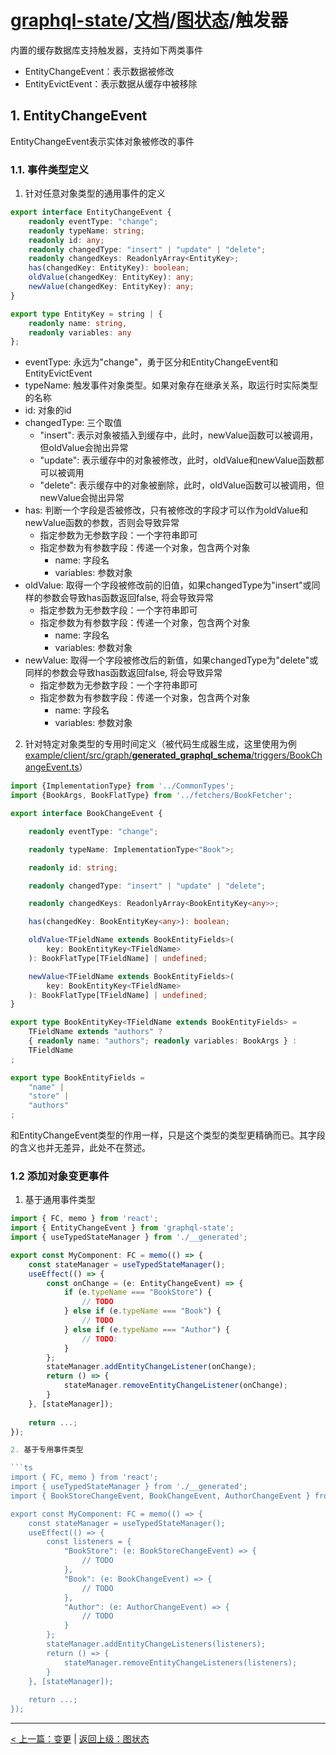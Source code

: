 # [graphql-state](https://github.com/babyfish-ct/graphql-state)/[文档](../README_zh_CN.md)/[图状态](./README_zh_CN.md)/触发器

内置的缓存数据库支持触发器，支持如下两类事件
- EntityChangeEvent：表示数据被修改
- EntityEvictEvent：表示数据从缓存中被移除

## 1. EntityChangeEvent

EntityChangeEvent表示实体对象被修改的事件

### 1.1. 事件类型定义

1. 针对任意对象类型的通用事件的定义
  ```ts
  export interface EntityChangeEvent {
      readonly eventType: "change";
      readonly typeName: string;
      readonly id: any;
      readonly changedType: "insert" | "update" | "delete";
      readonly changedKeys: ReadonlyArray<EntityKey>;
      has(changedKey: EntityKey): boolean;
      oldValue(changedKey: EntityKey): any;
      newValue(changedKey: EntityKey): any;
  }

  export type EntityKey = string | {
      readonly name: string,
      readonly variables: any
  };
  ```
  
- eventType: 永远为"change"，勇于区分和EntityChangeEvent和EntityEvictEvent
- typeName: 触发事件对象类型。如果对象存在继承关系，取运行时实际类型的名称
- id: 对象的id
- changedType: 三个取值
  - "insert": 表示对象被插入到缓存中，此时，newValue函数可以被调用，但oldValue会抛出异常
  - "update": 表示缓存中的对象被修改，此时，oldValue和newValue函数都可以被调用
  - "delete": 表示缓存中的对象被删除，此时，oldValue函数可以被调用，但newValue会抛出异常
- has: 判断一个字段是否被修改，只有被修改的字段才可以作为oldValue和newValue函数的参数，否则会导致异常
  - 指定参数为无参数字段：一个字符串即可
  - 指定参数为有参数字段：传递一个对象，包含两个对象
    - name: 字段名
    - variables: 参数对象
- oldValue: 取得一个字段被修改前的旧值，如果changedType为"insert"或同样的参数会导致has函数返回false, 将会导致异常
  - 指定参数为无参数字段：一个字符串即可
  - 指定参数为有参数字段：传递一个对象，包含两个对象
    - name: 字段名
    - variables: 参数对象
- newValue: 取得一个字段被修改后的新值，如果changedType为"delete"或同样的参数会导致has函数返回false, 将会导致异常
  - 指定参数为无参数字段：一个字符串即可
  - 指定参数为有参数字段：传递一个对象，包含两个对象
    - name: 字段名
    - variables: 参数对象
 
2. 针对特定对象类型的专用时间定义（被代码生成器生成，这里使用为例[example/client/src/graph/__generated_graphql_schema__/triggers/BookChangeEvent.ts](https://github.com/babyfish-ct/graphql-state/blob/master/example/client/src/graph/__generated_graphql_schema__/triggers/BookChangeEvent.ts)）
```ts
import {ImplementationType} from '../CommonTypes';
import {BookArgs, BookFlatType} from '../fetchers/BookFetcher';

export interface BookChangeEvent {

    readonly eventType: "change";

    readonly typeName: ImplementationType<"Book">;

    readonly id: string;

    readonly changedType: "insert" | "update" | "delete";

    readonly changedKeys: ReadonlyArray<BookEntityKey<any>>;

    has(changedKey: BookEntityKey<any>): boolean;

    oldValue<TFieldName extends BookEntityFields>(
        key: BookEntityKey<TFieldName>
    ): BookFlatType[TFieldName] | undefined;

    newValue<TFieldName extends BookEntityFields>(
        key: BookEntityKey<TFieldName>
    ): BookFlatType[TFieldName] | undefined;
}

export type BookEntityKey<TFieldName extends BookEntityFields> = 
    TFieldName extends "authors" ? 
    { readonly name: "authors"; readonly variables: BookArgs } : 
    TFieldName
;

export type BookEntityFields = 
    "name" | 
    "store" | 
    "authors"
;
```
和EntityChangeEvent类型的作用一样，只是这个类型的类型更精确而已。其字段的含义也并无差异，此处不在赘述。

### 1.2 添加对象变更事件

1. 基于通用事件类型

```ts
import { FC, memo } from 'react';
import { EntityChangeEvent } from 'graphql-state';
import { useTypedStateManager } from './__generated';

export const MyComponent: FC = memo(() => {
    const stateManager = useTypedStateManager();
    useEffect(() => {
        const onChange = (e: EntityChangeEvent) => {
            if (e.typeName === "BookStore") {
                // TODO
            } else if (e.typeName === "Book") {
                // TODO
            } else if (e.typeName === "Author") {
                // TODO:
            }
        };
        stateManager.addEntityChangeListener(onChange);
        return () => {
            stateManager.removeEntityChangeListener(onChange);
        }
    }, [stateManager]);
    
    return ...;
});

2. 基于专用事件类型

```ts
import { FC, memo } from 'react';
import { useTypedStateManager } from './__generated';
import { BookStoreChangeEvent, BookChangeEvent, AuthorChangeEvent } from './__generated/triggers';

export const MyComponent: FC = memo(() => {
    const stateManager = useTypedStateManager();
    useEffect(() => {
        const listeners = {
            "BookStore": (e: BookStoreChangeEvent) => {
                // TODO
            },
            "Book": (e: BookChangeEvent) => {
                // TODO
            },
            "Author": (e: AuthorChangeEvent) => {
                // TODO
            }
        };
        stateManager.addEntityChangeListeners(listeners);
        return () => {
            stateManager.removeEntityChangeListeners(listeners);
        }
    }, [stateManager]);
    
    return ...;
});


```

----------
[< 上一篇：变更](./mutation/README_zh_CN.md) | [返回上级：图状态](./README_zh_CN.md)
